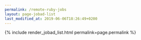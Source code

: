 ```yaml
---
permalink: /remote-ruby-jobs
layout: page-jobad-list
last_modified_at: 2019-06-06T18:26:49+0200
---
```

{% include render_jobad_list.html permalink=page.permalink %}
